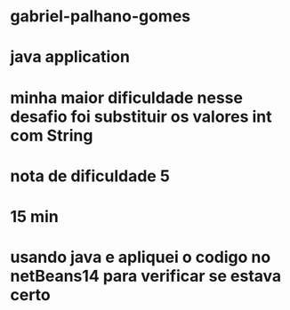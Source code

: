 # gabriel-palhano-gomes
# java application
# minha maior dificuldade nesse desafio foi substituir os valores int com String
# nota de dificuldade 5
# 15 min
# usando java e apliquei o codigo no netBeans14 para verificar se estava certo

